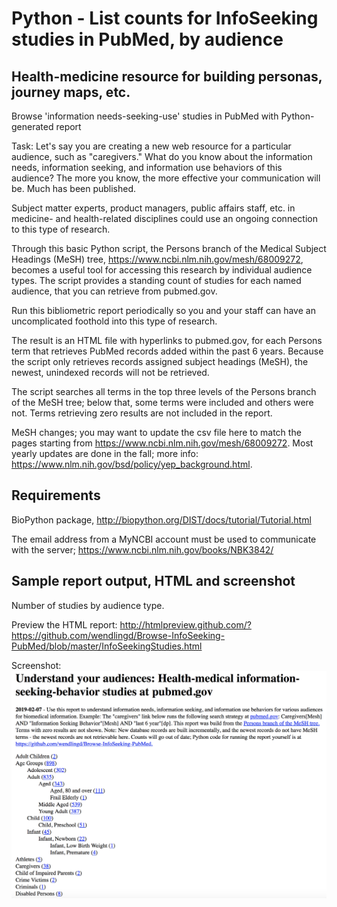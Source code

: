 # Python - List counts for InfoSeeking studies in PubMed, by audience

## Health-medicine resource for building personas, journey maps, etc.

Browse 'information needs-seeking-use' studies in PubMed with Python-generated 
report

Task: Let's say you are creating a new web resource for a particular 
audience, such as "caregivers." What do you know about the information
needs, information seeking, and information use behaviors of this audience? 
The more you know, the more effective your communication will be. Much has 
been published.

Subject matter experts, product managers, public affairs staff, etc. in
medicine- and health-related disciplines could use an ongoing connection to
this type of research.

Through this basic Python script, the Persons branch of the Medical Subject 
Headings (MeSH) tree, https://www.ncbi.nlm.nih.gov/mesh/68009272, becomes a
useful tool for accessing this research by individual audience types. The
script provides a standing count of studies for each named audience, that you
can retrieve from pubmed.gov.

Run this bibliometric report periodically so you and your staff can have an 
uncomplicated foothold into this type of research.

The result is an HTML file with hyperlinks to pubmed.gov, for each Persons 
term that retrieves PubMed records added within the past 6 years. Because
the script only retrieves records assigned subject headings (MeSH), the newest,
unindexed records will not be retrieved.

The script searches all terms in the top three levels of the Persons branch
of the MeSH tree; below that, some terms were included and others were not.
Terms retrieving zero results are not included in the report.

MeSH changes; you may want to update the csv file here to match the pages
starting from https://www.ncbi.nlm.nih.gov/mesh/68009272. Most yearly updates
are done in the fall; more info: https://www.nlm.nih.gov/bsd/policy/yep_background.html.

## Requirements

BioPython package, http://biopython.org/DIST/docs/tutorial/Tutorial.html

The email address from a MyNCBI account must be used to communicate with the 
server; https://www.ncbi.nlm.nih.gov/books/NBK3842/

## Sample report output, HTML and screenshot

Number of studies by audience type. 

Preview the HTML report: http://htmlpreview.github.com/?https://github.com/wendlingd/Browse-InfoSeeking-PubMed/blob/master/InfoSeekingStudies.html

Screenshot: 
![screenshot](UserStudiesReport.png)
